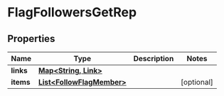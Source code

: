

# FlagFollowersGetRep


## Properties

| Name | Type | Description | Notes |
|------------ | ------------- | ------------- | -------------|
|**links** | [**Map&lt;String, Link&gt;**](Link.md) |  |  |
|**items** | [**List&lt;FollowFlagMember&gt;**](FollowFlagMember.md) |  |  [optional] |



